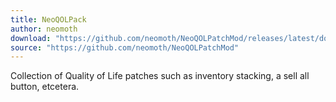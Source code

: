 ```yaml
---
title: NeoQOLPack
author: neomoth
download: "https://github.com/neomoth/NeoQOLPatchMod/releases/latest/download/NeoQOLPack.zip"
source: "https://github.com/neomoth/NeoQOLPatchMod"
---
```


Collection of Quality of Life patches such as inventory stacking, a sell all button, etcetera.

